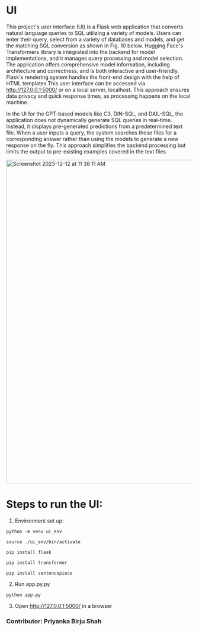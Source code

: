 # UI

This project's user interface (UI) is a Flask web application that converts natural language queries to SQL utilizing a variety of models. Users can enter their query, select from a variety of databases and models, and get the matching SQL conversion as shown in Fig. 10 below. Hugging Face's Transformers library is integrated into the backend for model implementations, and it manages query processing and model selection. The application offers comprehensive model information, including architecture and correctness, and is both interactive and user-friendly. Flask's rendering system handles the front-end design with the help of HTML templates.This user interface can be accessed via http://127.0.0.1:5000/ or on a local server, localhost. This approach ensures data privacy and quick response times, as processing happens on the local machine.

In the UI for the GPT-based models like C3, DIN-SQL, and DAIL-SQL, the application does not dynamically generate SQL queries in real-time. Instead, it displays pre-generated predictions from a predetermined text file. When a user inputs a query, the system searches these files for a corresponding answer rather than using the models to generate a new response on the fly. This approach simplifies the backend processing but limits the output to pre-existing examples covered in the text files

<img width="874" alt="Screenshot 2023-12-12 at 11 38 11 AM" src="https://github.com/ankdeshm/Text-to-SQL/assets/145494439/24317d46-c383-44ea-b5c1-fa359092f645">



# Steps to run the UI:
1. Environment set up:

  ```python -m venv ui_env```
  
  ```source ./ui_env/bin/activate```

  ```pip install flask```
  
  ```pip install transformer```
  
  ```pip install sentencepiece```



2. Run app.py.py

  ```python app.py```


  
3. Open http://127.0.0.1:5000/ in a browser 




### Contributor: Priyanka Birju Shah
